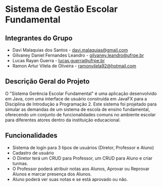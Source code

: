 # Sistema de Gestão Escolar Fundamental

## Integrantes do Grupo
* Davi Malaquias dos Santos - davi.malaquias@gmail.com
* Gilvaney Daniel Fernandes Leandro - gilvaney.leandro@ufrpe.br
* Lucas Rayan Guerra - lucas.guerra@ufrpe.br
* Ramon Artur Vilela de Oliveira - ramonvilela92@hotmail.com


## Descrição Geral do Projeto
O "Sistema Gerência Escolar Fundamental" é uma aplicação desenvolvido em Java, com uma interface de usuário construída em JavaFX para a Disciplina de Introdução a Programação 2. Este sistema foi projetado para simular as demandas de um sistema de escola de ensino fundamental, oferecendo um conjunto de funcionalidades comuns no ambiente escolar para diferentes atores dentro da instituição educacional.

## Funcionalidades
* Sistema de login para 3 tipos de usuários (Diretor, Professor e Aluno)
* Cadastro de usuário
* O Diretor terá um CRUD para Professor, um CRUD para Aluno e criar turmas.
* O Professor poderá atribuir notas aos Alunos, Aprovar ou Reprovar Alunos e marcar presença dos Alunos.
* Aluno poderá ver suas notas e se está aprovado ou não.
